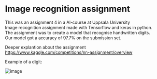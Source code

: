 # Image recognition assignment 
This was an assignment 4 in a AI-course at Uppsala University  
 Image recognition assignment made with Tensorflow and keras in python. The assignment was to create a model that recognise handwritten digits. Our model got a accuracy of 97.7% on the submission set.

Deeper explantion about the assignment https://www.kaggle.com/competitions/nn-assignment/overview

Example of a digit:

![image](https://user-images.githubusercontent.com/31931020/166082145-f2e2d91c-c778-4cf8-a226-553b5c8dd7e7.png)
